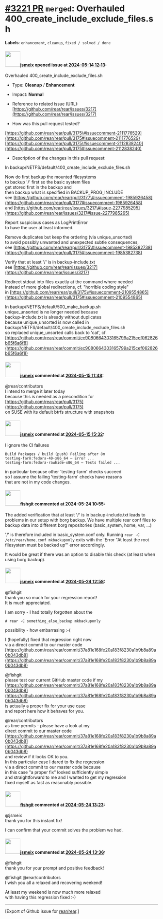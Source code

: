 [\#3221 PR](https://github.com/rear/rear/pull/3221) `merged`: Overhauled 400\_create\_include\_exclude\_files.sh
================================================================================================================

**Labels**: `enhancement`, `cleanup`, `fixed / solved / done`

#### <img src="https://avatars.githubusercontent.com/u/1788608?u=925fc54e2ce01551392622446ece427f51e2f0ce&v=4" width="50">[jsmeix](https://github.com/jsmeix) opened issue at [2024-05-14 12:13](https://github.com/rear/rear/pull/3221):

Overhauled 400\_create\_include\_exclude\_files.sh

-   Type: **Cleanup** / **Enhancement**

-   Impact: **Normal**

-   Reference to related issue (URL):  
    [https://github.com/rear/rear/issues/3217](https://github.com/rear/rear/issues/3217)

-   How was this pull request tested?

[https://github.com/rear/rear/pull/3175\#issuecomment-2111776529](https://github.com/rear/rear/pull/3175#issuecomment-2111776529)  
[https://github.com/rear/rear/pull/3175\#issuecomment-2112838240](https://github.com/rear/rear/pull/3175#issuecomment-2112838240)

-   Description of the changes in this pull request:

In backup/NETFS/default/400\_create\_include\_exclude\_files.sh

Now do first backup the mounted filesystems  
to backup '/' first so the basic system files  
get stored first in the backup and  
then backup what is specified in BACKUP\_PROG\_INCLUDE  
see
[https://github.com/rear/rear/pull/3177\#issuecomment-1985926458](https://github.com/rear/rear/pull/3177#issuecomment-1985926458)  
and
[https://github.com/rear/rear/issues/3217\#issue-2277985295](https://github.com/rear/rear/issues/3217#issue-2277985295)

Report suspicious cases as LogPrintError  
to have the user at least informed.

Remove duplicates but keep the ordering (via unique\_unsorted)  
to avoid possibly unwanted and unexpected subtle consequences,  
see
[https://github.com/rear/rear/pull/3175\#issuecomment-1985382738](https://github.com/rear/rear/pull/3175#issuecomment-1985382738)

Verify that at least '/' is in backup-include.txt  
see
[https://github.com/rear/rear/issues/3217](https://github.com/rear/rear/issues/3217)

Redirect stdout into files exactly at the command where needed  
instead of more global redirections, cf. "horrible coding style"  
in
[https://github.com/rear/rear/pull/3175\#issuecomment-2109554865](https://github.com/rear/rear/pull/3175#issuecomment-2109554865)

In backup/NETFS/default/500\_make\_backup.sh  
unique\_unsorted is no longer needed because  
backup-include.txt is already without duplicates  
because unique\_unsorted is now called in  
backup/NETFS/default/400\_create\_include\_exclude\_files.sh  
so replaced unique\_unsorted calls back to 'cat', cf.  
[https://github.com/rear/rear/commit/ec9080664303165799a215cef062826b65f6a6f8](https://github.com/rear/rear/commit/ec9080664303165799a215cef062826b65f6a6f8)

#### <img src="https://avatars.githubusercontent.com/u/1788608?u=925fc54e2ce01551392622446ece427f51e2f0ce&v=4" width="50">[jsmeix](https://github.com/jsmeix) commented at [2024-05-15 11:48](https://github.com/rear/rear/pull/3221#issuecomment-2112318887):

@rear/contributors  
I intend to merge it later today  
because this is needed as a precondition for  
[https://github.com/rear/rear/pull/3175](https://github.com/rear/rear/pull/3175)  
on SUSE with its default btrfs structure with snapshots

#### <img src="https://avatars.githubusercontent.com/u/1788608?u=925fc54e2ce01551392622446ece427f51e2f0ce&v=4" width="50">[jsmeix](https://github.com/jsmeix) commented at [2024-05-15 15:32](https://github.com/rear/rear/pull/3221#issuecomment-2112870010):

I ignore the CI failures

    Build Packages / build (push) Failing after 8m 
    testing-farm:fedora-40-x86_64 — Error ... 
    testing-farm:fedora-rawhide-x86_64 — Tests failed ...

in particular because other 'testing-farm' checks succeed  
so I assume the failing 'testing-farm' checks have reasons  
that are not in my code changes.

#### <img src="https://avatars.githubusercontent.com/u/13730018?v=4" width="50">[fishgit](https://github.com/fishgit) commented at [2024-05-24 10:55](https://github.com/rear/rear/pull/3221#issuecomment-2129240645):

The added verification that at least '/' is in backup-include.txt leads
to problems in our setup with borg backup. We have multiple rear conf
files to backup data into different borg repositories (basic\_system,
home, var, ...)

'/' is therefore included in basic\_system.conf only. Running
`rear -C /etc/rear/home.conf mkbackuponly` exits with the 'Error "At
least the root filesystem must be backed up"' error accordingly.

It would be great if there was an option to disable this check (at least
when using borg backup).

#### <img src="https://avatars.githubusercontent.com/u/1788608?u=925fc54e2ce01551392622446ece427f51e2f0ce&v=4" width="50">[jsmeix](https://github.com/jsmeix) commented at [2024-05-24 12:58](https://github.com/rear/rear/pull/3221#issuecomment-2129472676):

@fishgit  
thank you so much for your regression report!  
It is much appreciated.

I am sorry - I had totally forgotten about the

    # rear -C something_else_backup mkbackuponly

possibility - how embarrasing :-(

I (hopefully) fixed that regression right now  
via a direct commit to our master code  
[https://github.com/rear/rear/commit/37a81e168fe20a183f8230a1b9b8a89a0b043db8](https://github.com/rear/rear/commit/37a81e168fe20a183f8230a1b9b8a89a0b043db8)

@fishgit  
please test our current GitHub master code if my  
[https://github.com/rear/rear/commit/37a81e168fe20a183f8230a1b9b8a89a0b043db8](https://github.com/rear/rear/commit/37a81e168fe20a183f8230a1b9b8a89a0b043db8)  
is actually a proper fix for your use case  
and report here how it behaves for you.

@rear/contributors  
as time permits - please have a look at my  
direct commit to our master code  
[https://github.com/rear/rear/commit/37a81e168fe20a183f8230a1b9b8a89a0b043db8](https://github.com/rear/rear/commit/37a81e168fe20a183f8230a1b9b8a89a0b043db8)  
and review if it looks OK to you.  
In this particular case I dared to fix the regression  
via a direct commit to our master code because  
in this case "a proper fix" looked sufficiently simple  
and straightforward to me and I wanted to get my regression  
fixed myself as fast as reasonably possible.

#### <img src="https://avatars.githubusercontent.com/u/13730018?v=4" width="50">[fishgit](https://github.com/fishgit) commented at [2024-05-24 13:23](https://github.com/rear/rear/pull/3221#issuecomment-2129530834):

@jsmeix  
thank you for this instant fix!

I can confirm that your commit solves the problem we had.

#### <img src="https://avatars.githubusercontent.com/u/1788608?u=925fc54e2ce01551392622446ece427f51e2f0ce&v=4" width="50">[jsmeix](https://github.com/jsmeix) commented at [2024-05-24 13:36](https://github.com/rear/rear/pull/3221#issuecomment-2129557227):

@fishgit  
thank you for your prompt and positive feedback!

@fishgit @rear/contributors  
I wish you all a relaxed and recovering weekend!

At least my weekend is now much more relaxed  
with having this regression fixed :-)

------------------------------------------------------------------------

\[Export of Github issue for
[rear/rear](https://github.com/rear/rear).\]

